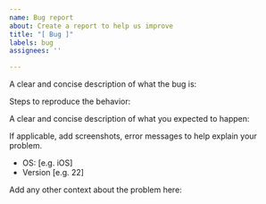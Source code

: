 ```yaml
---
name: Bug report
about: Create a report to help us improve
title: "[ Bug ]"
labels: bug
assignees: ''

---
```


A clear and concise description of what the bug is:



Steps to reproduce the behavior:



A clear and concise description of what you expected to happen:



If applicable, add screenshots, error messages to help explain your problem.



 - OS: [e.g. iOS]
 - Version [e.g. 22]



Add any other context about the problem here:
